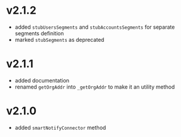 # v2.1.2
- added `stubUsersSegments` and `stubAccountsSegments` for separate segments definition
- marked `stubSegments` as deprecated

# v2.1.1
- added documentation
- renamed `getOrgAddr` into `_getOrgAddr` to make it an utility method

# v2.1.0
- added `smartNotifyConnector` method
